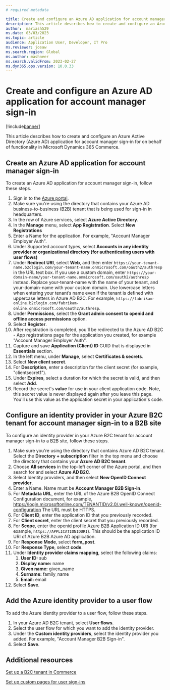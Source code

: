 ```yaml
---
# required metadata

title: Create and configure an Azure AD application for account manager sign-in
description: This article describes how to create and configure an Azure Active Directory application for account manager sign-in for on behalf of functionality in Microsoft Dynamics 365 Commerce.
author:  mariash529
ms.date: 03/03/2023
ms.topic: article
audience: Application User, Developer, IT Pro
ms.reviewer: josaw
ms.search.region: Global
ms.author: mashneer
ms.search.validFrom: 2023-02-27
ms.dyn365.ops.version: 10.0.33
---
```


# Create and configure an Azure AD application for account manager sign-in

[!include[banner](../includes/banner.md)]

This article describes how to create and configure an Azure Active Directory (Azure AD) application for account manager sign-in for on behalf of functionality in Microsoft Dynamics 365 Commerce.

## Create an Azure AD application for account manager sign-in  

To create an Azure AD application for account manager sign-in, follow these steps.

1. Sign in to the [Azure portal](https://portal.azure.com/).
1. Make sure you're using the directory that contains your Azure AD business-to-business (B2B) tenant that is being used for sign-in in headquarters.
1. In the row of Azure services, select **Azure Active Directory**.
1. In the **Manage** menu, select **App Registration**. Select **New Registrations**
1. Enter a Name for the application. For example, "Account Manager Employer Auth".
1. Under Supported account types, select **Accounts in any identity provider or organizational directory (for authenticating users with user flows)**
1. Under **Redirect URI**, select **Web**, and then enter `https://your-tenant-name.b2clogin.com/your-tenant-name.onmicrosoft.com/oauth2/authresp` in the URL text box. If you use a custom domain, enter `https://your-domain-name/your-tenant-name.onmicrosoft.com/oauth2/authresp` instead. Replace your-tenant-name with the name of your tenant, and your-domain-name with your custom domain. Use lowercase letters when entering your tenant’s name even if the tenant is defined with uppercase letters in Azure AD B2C. For example, `https://fabrikam-online.b2clogin.com/fabrikam-online.onmicrosoft.com/oauth2/authresp`.
1. Under **Permissions**, select the **Grant admin consent to openid and offline access permissions** option.
1. Select **Register**.
1. After registration is completed, you'll be redirected to the Azure AD B2C - App registrations page for the application you created, for example "Account Manager Employer Auth".
1. Capture and save **Application (Client) ID** GUID that is displayed in **Essentials** section. 
1. In the left menu, under **Manage**, select **Certificates & secrets**.
1. Select **New client secret**.
1. For **Description**, enter a description for the client secret (for example, "clientsecret1").
1. Under **Expires**, select a duration for which the secret is valid, and then select **Add**.
1. Record the secret's **value** for use in your client application code. Note, this secret value is never displayed again after you leave this page. You'll use this value as the application secret in your application's code.

## Configure an identity provider in your Azure B2C tenant for account manager sign-in to a B2B site

To configure an identity provider in your Azure B2C tenant for account manager sign-in to a B2B site, follow these steps.

1. Make sure you're using the directory that contains Azure AD B2C tenant. Select the **Directory + subscription** filter in the top menu and choose the directory that contains your **Azure AD B2C tenant**.
1. Choose **All services** in the top-left corner of the Azure portal, and then search for and select **Azure AD B2C**.
1. Select Identity providers, and then select **New OpenID Connect provider**.
1. Enter a Name. Name must be **Account Manager B2B Sign-in**.
1. For **Metadata URL**, enter the URL of the Azure B2B OpenID Connect Configuration document, for example, https://login.microsoftonline.com/TENANTID/v2.0/.well-known/openid-configuration The URL must be HTTPS. 
1. For **Client ID**, enter the application ID that you previously recorded.
1. For **Client secret**, enter the client secret that you previously recorded.
1. For **Scope**, enter the openid profile Azure B2B Application ID URI (for example, `https://APPLICATIONIDURI`). This should be the application ID URI of Azure B2B Azure AD application.
1. For **Response Mode**, select **form_post**.
1. For **Response Type**, select **code**.
1. Under **Identity provider claims mapping**, select the following claims:
    1. **User ID:** sub
    1. **Display name:** name
    1. **Given name:** given_name
    1. **Surname:** family_name
    1. **Email:** email
1. Select **Save**.

## Add the Azure identity provider to a user flow

To add the Azure identity provider to a user flow, follow these steps.

1. In your Azure AD B2C tenant, select **User flows**.
1. Select the user flow for which you want to add the identity provider.
1. Under the **Custom identity providers**, select the identity provider you added. For example, "Account Manager B2B Sign-in".
1. Select **Save**.

## Additional resources

[Set up a B2C tenant in Commerce](set-up-b2c-tenant.md)

[Set up custom pages for user sign-ins](custom-pages-user-logins.md)

